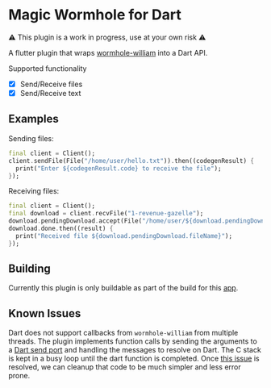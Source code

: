 # Magic Wormhole for Dart

⚠ This plugin is a work in progress, use at your own risk ⚠

A flutter plugin that wraps [wormhole-william](https://github.com/LeastAuthority/wormhole-william) into a Dart API.

Supported functionality

- [x] Send/Receive files
- [x] Send/Receive text

## Examples

Sending files:

```dart
final client = Client();
client.sendFile(File("/home/user/hello.txt")).then((codegenResult) {
  print("Enter ${codegenResult.code} to receive the file");
});
```

Receiving files:

```dart
final client = Client();
final download = client.recvFile("1-revenue-gazelle");
download.pendingDownload.accept(File("/home/user/${download.pendingDownload.fileName}"));
download.done.then((result) {
  print("Received file ${download.pendingDownload.fileName}");
});
```

## Building

Currently this plugin is only buildable as part of the build for this
[app](https://github.com/LeastAuthority/flutter_wormhole_gui).

## Known Issues

Dart does not support callbacks from `wormhole-william` from multiple threads. The
plugin implements function calls by sending the arguments to a
[Dart send port](https://api.dart.dev/stable/2.16.1/dart-isolate/SendPort-class.html) and handling
the messages to resolve on Dart. The C stack is kept in a busy loop until the
dart function is completed. Once [this issue](https://github.com/dart-lang/sdk/issues/37022)
is resolved, we can cleanup that code to be much simpler and less error prone.
